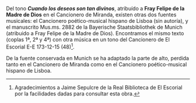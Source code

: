 Del tono ***Cuando los deseos son tan divinos***, atribuído a **Fray Felipe de la Madre de Dios** en el Cancionero de Miranda, existen otras dos fuentes musicales: el Cancionero poético-musical hispano de Lisboa (sin autoría), y el manuscrito Mus.ms. 2882 de la Bayerische Staatsbibliothek de Munich (atribuido a Fray Felipe de la Madre de Dios). Encontramos el mismo texto (coplas 1ª, 2ª y 4ª) con otra música en un tono del Cancionero de El Escorial E-E 173-12-15 (48)[^1].

De la fuente conservada en Munich se ha adaptado la parte de alto, perdida tanto en el Cancionero de Miranda como en el Cancionero poético-musical hispano de Lisboa.

[^1]: Agradecimientos a Jaime Sepulcre de la Real Biblioteca de El Escorial por la facilidades dadas para consultar esta obra.
